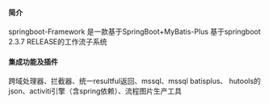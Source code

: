 #### 简介

springboot-Framework 是一款基于SpringBoot+MyBatis-Plus 基于springboot 2.3.7 RELEASE的工作流子系统

#### 集成功能及插件

跨域处理器、拦截器、统一resultful返回、mssql、mssql batisplus、 hutools的json、activiti引擎（含spring依赖）、流程图片生产工具
